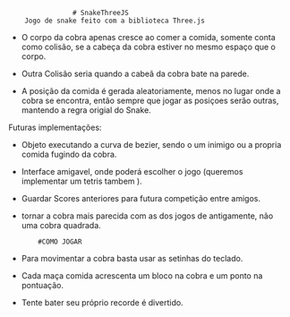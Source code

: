 					# SnakeThreeJS
		Jogo de snake feito com a biblioteca Three.js

  -	O corpo da cobra apenas cresce ao comer a comida, somente conta como colisão, 
	se a cabeça da cobra estiver no mesmo espaço que o corpo.
 
  - Outra Colisão seria quando a cabeã da cobra bate na parede.

  - A posição da comida é gerada aleatoriamente, menos no lugar onde a cobra se encontra, 
então sempre que jogar as posiçoes serão outras, mantendo a regra origial do Snake.

Futuras implementações:
  - Objeto executando a curva de bezier, sendo o um inimigo ou a propria comida fugindo da cobra.
  - Interface amigavel, onde poderá escolher o jogo (queremos implementar um tetris tambem ).
  - Guardar Scores anteriores para futura competição entre amigos.
  - tornar a cobra mais parecida com as dos jogos de antigamente, não uma cobra quadrada.

  
			#COMO JOGAR
- Para movimentar a cobra basta usar as setinhas do teclado.
- Cada maça comida acrescenta um bloco na cobra e um ponto na pontuação.
- Tente bater seu próprio recorde é divertido.
		